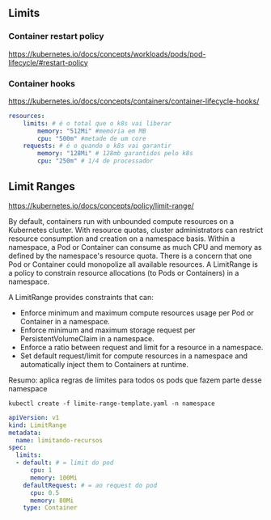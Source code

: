 ## Limits


### Container restart policy

https://kubernetes.io/docs/concepts/workloads/pods/pod-lifecycle/#restart-policy

### Container hooks

https://kubernetes.io/docs/concepts/containers/container-lifecycle-hooks/

```yaml
resources:
    limits: # é o total que o k8s vai liberar
        memory: "512Mi" #memória em MB
        cpu: "500m" #metade de um core
    requests: # é o quando o k8s vai garantir
        memory: "128Mi" # 128mb garantidos pelo k8s
        cpu: "250m" # 1/4 de processador
```


## Limit Ranges

https://kubernetes.io/docs/concepts/policy/limit-range/

By default, containers run with unbounded compute resources on a Kubernetes cluster. With resource quotas, cluster administrators can restrict resource consumption and creation on a namespace basis. Within a namespace, a Pod or Container can consume as much CPU and memory as defined by the namespace's resource quota. There is a concern that one Pod or Container could monopolize all available resources. A LimitRange is a policy to constrain resource allocations (to Pods or Containers) in a namespace.

A LimitRange provides constraints that can:

- Enforce minimum and maximum compute resources usage per Pod or Container in a namespace.
- Enforce minimum and maximum storage request per PersistentVolumeClaim in a namespace.
- Enforce a ratio between request and limit for a resource in a namespace.
- Set default request/limit for compute resources in a namespace and automatically inject them to Containers at runtime.


Resumo: aplica regras de limites para todos os pods que fazem parte desse namespace
```
kubectl create -f limite-range-template.yaml -n namespace
```

```yaml
apiVersion: v1
kind: LimitRange
metadata:
  name: limitando-recursos
spec:
  limits:
  - default: # = limit do pod
      cpu: 1
      memory: 100Mi
    defaultRequest: # = ao request do pod
      cpu: 0.5
      memory: 80Mi
    type: Container
```